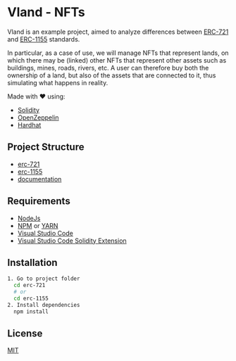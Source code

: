 # Vland - NFTs

Vland is an example project, aimed to analyze differences between [ERC-721](https://eips.ethereum.org/EIPS/eip-721) and [ERC-1155](https://eips.ethereum.org/EIPS/eip-1155) standards.

In particular, as a case of use, we will manage NFTs that represent lands, on which there may be (linked) other NFTs that represent other assets such as buildings, mines, roads, rivers, etc. A user can therefore buy both the ownership of a land, but also of the assets that are connected to it, thus simulating what happens in reality.

Made with ❤️ using:
- [Solidity](https://docs.soliditylang.org/)
- [OpenZeppelin](https://github.com/OpenZeppelin/openzeppelin-contracts)
- [Hardhat](https://hardhat.org/)

## Project Structure
- [erc-721](erc-721)
- [erc-1155](erc-1155)
- [documentation](docs)

## Requirements
- [NodeJs](https://nodejs.org/it/)
- [NPM](https://www.npmjs.com/) or [YARN](https://yarnpkg.com/)
- [Visual Studio Code](https://code.visualstudio.com/)
- [Visual Studio Code Solidity Extension](https://marketplace.visualstudio.com/items?itemName=JuanBlanco.solidity)

## Installation

```bash
1. Go to project folder
  cd erc-721 
  # or
  cd erc-1155
2. Install dependencies
  npm install
```
    
## License

[MIT](https://choosealicense.com/licenses/mit/)
